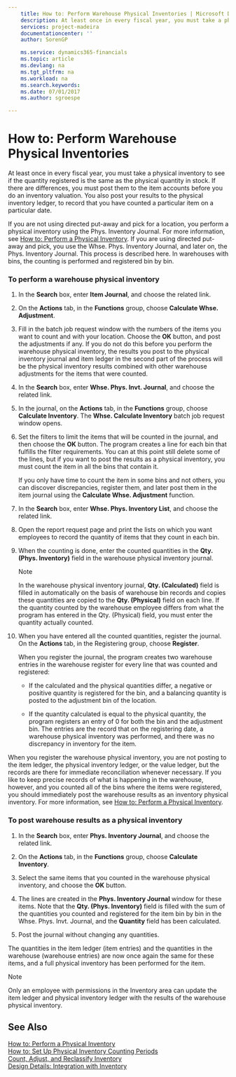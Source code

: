 ```yaml
---
    title: How to: Perform Warehouse Physical Inventories | Microsoft Docs
    description: At least once in every fiscal year, you must take a physical inventory to see if the quantity registered is the same as the physical quantity in stock. If there are differences, you must post them to the item accounts before you do an inventory valuation. You also post your results to the physical inventory ledger, to record that you have counted a particular item on a particular date.
    services: project-madeira
    documentationcenter: ''
    author: SorenGP

    ms.service: dynamics365-financials
    ms.topic: article
    ms.devlang: na
    ms.tgt_pltfrm: na
    ms.workload: na
    ms.search.keywords:
    ms.date: 07/01/2017
    ms.author: sgroespe

---
```

# How to: Perform Warehouse Physical Inventories
At least once in every fiscal year, you must take a physical inventory to see if the quantity registered is the same as the physical quantity in stock. If there are differences, you must post them to the item accounts before you do an inventory valuation. You also post your results to the physical inventory ledger, to record that you have counted a particular item on a particular date.  
  
 If you are not using directed put-away and pick for a location, you perform a physical inventory using the Phys. Inventory Journal. For more information, see [How to: Perform a Physical Inventory](../how-to-perform-a-physical-inventory.md). If you are using directed put-away and pick, you use the Whse. Phys. Inventory Journal, and later on, the Phys. Inventory Journal. This process is described here. In warehouses with bins, the counting is performed and registered bin by bin.  
  
### To perform a warehouse physical inventory  
  
1.  In the **Search** box, enter **Item Journal**, and choose the related link.  
  
2.  On the **Actions** tab, in the **Functions** group, choose **Calculate Whse. Adjustment**.  
  
3.  Fill in the batch job request window with the numbers of the items you want to count and with your location. Choose the **OK** button, and post the adjustments if any. If you do not do this before you perform the warehouse physical inventory, the results you post to the physical inventory journal and item ledger in the second part of the process will be the physical inventory results combined with other warehouse adjustments for the items that were counted.  
  
4.  In the **Search** box, enter **Whse. Phys. Invt. Journal**, and choose the related link.  
  
5.  In the journal, on the **Actions** tab, in the **Functions** group, choose **Calculate Inventory**. The **Whse. Calculate Inventory** batch job request window opens.  
  
6.  Set the filters to limit the items that will be counted in the journal, and then choose the **OK** button. The program creates a line for each bin that fulfills the filter requirements. You can at this point still delete some of the lines, but if you want to post the results as a physical inventory, you must count the item in all the bins that contain it.  
  
     If you only have time to count the item in some bins and not others, you can discover discrepancies, register them, and later post them in the item journal using the **Calculate Whse. Adjustment** function.  
  
7.  In the **Search** box, enter **Whse. Phys. Inventory List**, and choose the related link.  
  
8.  Open the  report request page and print the lists on which you want employees to record the quantity of items that they count in each bin.  
  
9. When the counting is done, enter the counted quantities in the **Qty. (Phys. Inventory)** field in the warehouse physical inventory journal.  
  
    > [!NOTE]  
    >  In the warehouse physical inventory journal, **Qty. (Calculated)** field is filled in automatically on the basis of warehouse bin records and copies these quantities are copied to the **Qty. (Physical)** field on each line. If the quantity counted by the warehouse employee differs from what the program has entered in the Qty. (Physical) field, you must enter the quantity actually counted.  
  
10. When you have entered all the counted quantities, register the journal. On the **Actions** tab, in the Registering group, choose **Register**.  
  
     When you register the journal, the program creates two warehouse entries in the warehouse register for every line that was counted and registered:  
  
    -   If the calculated and the physical quantities differ, a negative or positive quantity is registered for the bin, and a balancing quantity is posted to the adjustment bin of the location.  
  
    -   If the quantity calculated is equal to the physical quantity, the program registers an entry of 0 for both the bin and the adjustment bin. The entries are the record that on the registering date, a warehouse physical inventory was performed, and there was no discrepancy in inventory for the item.  
  
 When you register the warehouse physical inventory, you are not posting to the item ledger, the physical inventory ledger, or the value ledger, but the records are there for immediate reconciliation whenever necessary. If you like to keep precise records of what is happening in the warehouse, however, and you counted all of the bins where the items were registered, you should immediately post the warehouse results as an inventory physical inventory. For more information, see [How to: Perform a Physical Inventory](../how-to-perform-a-physical-inventory.md).  
  
### To post warehouse results as a physical inventory  
  
1.  In the **Search** box, enter **Phys. Inventory Journal**, and choose the related link.  
  
2.  On the **Actions** tab, in the **Functions** group, choose **Calculate Inventory**.  
  
3.  Select the same items that you counted in the warehouse physical inventory, and choose the **OK** button.  
  
4.  The lines are created in the **Phys. Inventory Journal** window for these items. Note that the **Qty. (Phys. Inventory)** field is filled with the sum of the quantities you counted and registered for the item bin by bin in the Whse. Phys. Invt. Journal, and  the **Quantity** field has been calculated.  
  
5.  Post the journal without changing any quantities.  
  
 The quantities in the item ledger (item entries) and the quantities in the warehouse (warehouse entries) are now once again the same for these items, and a full physical inventory has been performed for the item.  
  
> [!NOTE]  
>  Only an employee with permissions in the Inventory area can update the item ledger and physical inventory ledger with the results of the warehouse physical inventory.  
  
## See Also  
 [How to: Perform a Physical Inventory](../how-to-perform-a-physical-inventory.md)   
 [How to: Set Up Physical Inventory Counting Periods](../how-to-set-up-physical-inventory-counting-periods.md)   
 [Count, Adjust, and Reclassify Inventory](../count-adjust-and-reclassify-inventory.md)   
 [Design Details: Integration with Inventory](design-details-integration-with-inventory.md)